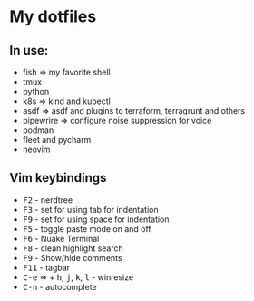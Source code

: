 # My dotfiles

## In use:
- fish => my favorite shell
- tmux
- python
- k8s => kind and kubectl
- asdf => asdf and plugins to terraform, terragrunt and others
- pipewrire => configure noise suppression for voice
- podman
- fleet and pycharm
- neovim

## Vim keybindings

* <kbd>F2</kbd> - nerdtree
* <kbd>F3</kbd> - set for using tab for indentation
* <kbd>F9</kbd> - set for using space for indentation
* <kbd>F5</kbd> - toggle paste mode on and off
* <kbd>F6</kbd> - Nuake Terminal
* <kbd>F8</kbd> - clean highlight search
* <kbd>F9</kbd> - Show/hide comments
* <kbd>F11</kbd> - tagbar
* <kbd>C-e</kbd> =>  + <kbd>h</kbd>, <kbd>j</kbd>, <kbd>k</kbd>, <kbd>l</kbd>  - winresize
* <kbd>C-n</kbd> - autocomplete
